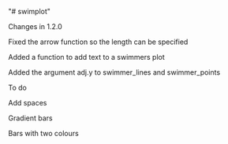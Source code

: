 "# swimplot" 

Changes in 1.2.0

Fixed the arrow function so the length can be specified

Added a function to add text to a swimmers plot

Added the argument adj.y to swimmer_lines and swimmer_points

To do

Add spaces

Gradient bars

Bars with two colours
